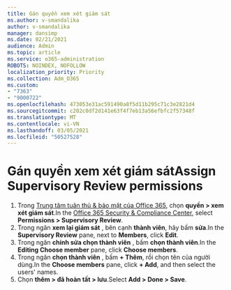 ```yaml
---
title: Gán quyền xem xét giám sát
ms.author: v-smandalika
author: v-smandalika
manager: dansimp
ms.date: 02/21/2021
audience: Admin
ms.topic: article
ms.service: o365-administration
ROBOTS: NOINDEX, NOFOLLOW
localization_priority: Priority
ms.collection: Adm_O365
ms.custom:
- "7363"
- "9000722"
ms.openlocfilehash: 473053e31ac591490a8f5d11b295c71c3e2821d4
ms.sourcegitcommit: c202c0df2d141e63f4f7eb13a56efbfc2f57348f
ms.translationtype: MT
ms.contentlocale: vi-VN
ms.lasthandoff: 03/05/2021
ms.locfileid: "50527528"
---
```

# <a name="assign-supervisory-review-permissions"></a><span data-ttu-id="2d0de-102">Gán quyền xem xét giám sát</span><span class="sxs-lookup"><span data-stu-id="2d0de-102">Assign Supervisory Review permissions</span></span>

1. <span data-ttu-id="2d0de-103">Trong [Trung tâm tuân thủ & bảo mật của Office 365](https://sip.protection.office.com/homepage), chọn **quyền > xem xét giám sát**.</span><span class="sxs-lookup"><span data-stu-id="2d0de-103">In the [Office 365 Security & Compliance Center](https://sip.protection.office.com/homepage), select **Permissions > Supervisory Review**.</span></span>
2. <span data-ttu-id="2d0de-104">Trong ngăn **xem lại giám sát** , bên cạnh **thành viên**, hãy bấm **sửa**.</span><span class="sxs-lookup"><span data-stu-id="2d0de-104">In the **Supervisory Review** pane, next to **Members**, click **Edit**.</span></span>
3. <span data-ttu-id="2d0de-105">Trong ngăn **chỉnh sửa chọn thành viên** , bấm **chọn thành viên**.</span><span class="sxs-lookup"><span data-stu-id="2d0de-105">In the **Editing Choose member** pane, click **Choose members**.</span></span>
4. <span data-ttu-id="2d0de-106">Trong ngăn **chọn thành viên** , bấm **+ Thêm**, rồi chọn tên của người dùng.</span><span class="sxs-lookup"><span data-stu-id="2d0de-106">In the **Choose members** pane, click **+ Add**, and then select the users' names.</span></span>
5. <span data-ttu-id="2d0de-107">Chọn **thêm > đã hoàn tất > lưu**.</span><span class="sxs-lookup"><span data-stu-id="2d0de-107">Select **Add > Done > Save**.</span></span>